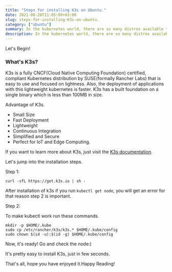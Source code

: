 ```yaml
---
title: "Steps for installing K3s on Ubuntu."
date: 2021-08-28T11:05:09+03:00
slug: steps-for-installing-K3s-on-ubuntu.
category: ["ubuntu"]
summary: In the kubernetes world, there are so many distros available today -  kubeadm, Minikube and many more. But, what's K3s?
description: In the kubernetes world, there are so many distros available today -  kubeadm, Minikube and many more. But, what's K3s?
---
```


Let's Begin!

### What's K3s?

K3s is a fully CNCF(Cloud Native Computing Foundation) certified, compliant Kubernetes distribution by SUSE(formally Rancher Labs) that is easy to use and focused on lightness. Also, the deployment of applications with this lightweight kubernetes is faster. K3s has a built foundation on a single binary which is less than 100MB in size.

Advantage of K3s.
* Small Size
* Fast Deployment
* Lightweight
* Continuous Integration
* Simplified and Secure
* Perfect for IoT and Edge Computing.

If you want to learn more about K3s, just visit the [K3s documentation](https://rancher.com/docs/k3s/latest/en/).

Let's jump into the installation steps.

Step 1:
```
curl -sfL https://get.k3s.io | sh -
```
After installation of k3s if you run `kubectl get node`, you will get an error for that reason step 2 is important.

Step 2:

To make kubectl work run these commands.
```
mkdir -p $HOME/.kube
sudo cp /etc/rancher/k3s/k3s.* $HOME/.kube/config
sudo chown $(id -u):$(id -g) $HOME/.kube/config
```
Now, it's ready!
Go and check the node:)

It's pretty easy to install K3s, just in few seconds.

That's all, hope you have enjoyed it.Happy Reading!
